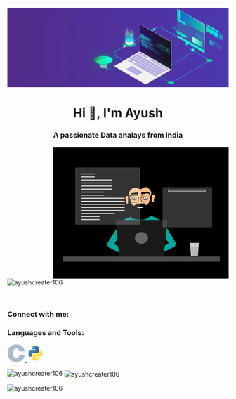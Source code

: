![logo](https://github.com/codewithkryptora/CodeWithKryptora/blob/main/header_gif.gif)
<h1 align="center">Hi 👋, I'm Ayush</h1>
<h3 align="center">A passionate Data analays from India</h3>
<img align="right" alt="Kryptora" width="400" src="https://github.com/codewithkryptora/CodeWithKryptora/blob/main/programmer.gif">

<p align="left"> <img src="https://komarev.com/ghpvc/?username=ayushcreater106&label=Profile%20views&color=0e75b6&style=flat" alt="ayushcreater106" /> </p>

<p align="left"> <a href="https://twitter.com/" target="blank"><img src="https://img.shields.io/twitter/follow/?logo=twitter&style=for-the-badge" alt="" /></a> </p>

<h3 align="left">Connect with me:</h3>
<p align="left">
</p>

<h3 align="left">Languages and Tools:</h3>
<p align="left"> <a href="https://www.cprogramming.com/" target="_blank" rel="noreferrer"> <img src="https://raw.githubusercontent.com/devicons/devicon/master/icons/c/c-original.svg" alt="c" width="40" height="40"/> </a> <a href="https://www.python.org" target="_blank" rel="noreferrer"> <img src="https://raw.githubusercontent.com/devicons/devicon/master/icons/python/python-original.svg" alt="python" width="40" height="40"/> </a> </p>

<p><img align="left" src="https://github-readme-stats.vercel.app/api/top-langs?username=ayushcreater106&show_icons=true&locale=en&layout=compact" alt="ayushcreater106" /></p>

<p>&nbsp;<img align="center" src="https://github-readme-stats.vercel.app/api?username=ayushcreater106&show_icons=true&locale=en" alt="ayushcreater106" /></p>

<p><img align="center" src="https://github-readme-streak-stats.herokuapp.com/?user=ayushcreater106&" alt="ayushcreater106" /></p>
